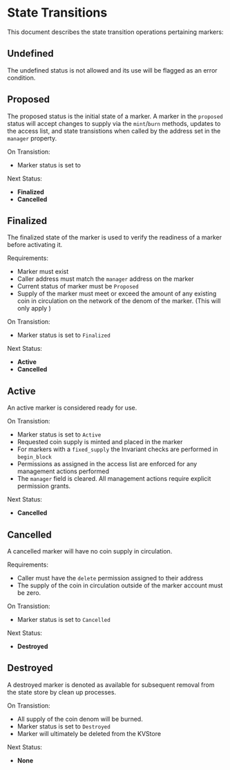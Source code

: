 # State Transitions

This document describes the state transition operations pertaining markers:

## Undefined

The undefined status is not allowed and its use will be flagged as an error condition.

## Proposed

The proposed status is the initial state of a marker.  A marker in the `proposed` status will accept
changes to supply via the `mint`/`burn` methods, updates to the access list, and state transistions when
called by the address set in the `manager` property.

On Transistion:
- Marker status is set to

Next Status:
- **Finalized**
- **Cancelled**
## Finalized

The finalized state of the marker is used to verify the readiness of a marker before activating it.

Requirements:
- Marker must exist
- Caller address must match the `manager` address on the marker
- Current status of marker must be `Proposed`
- Supply of the marker must meet or exceed the amount of any existing coin in circulation on the network of
  the denom of the marker. (This will only apply )

On Transistion:
- Marker status is set to `Finalized`

Next Status:
- **Active**
- **Cancelled**
## Active

An active marker is considered ready for use.

On Transistion:
- Marker status is set to `Active`
- Requested coin supply is minted and placed in the marker
- For markers with a `fixed_supply` the Invariant checks are performed in `begin_block`
- Permissions as assigned in the access list are enforced for any management actions performed
- The `manager` field is cleared.  All management actions require explicit permission grants.

Next Status:
- **Cancelled**
## Cancelled

A cancelled marker will have no coin supply in circulation.

Requirements:
- Caller must have the `delete` permission assigned to their address
- The supply of the coin in circulation outside of the marker account must be zero.

On Transistion:
- Marker status is set to `Cancelled`

Next Status:
- **Destroyed**
## Destroyed

A destroyed marker is denoted as available for subsequent removal from the state store by clean up processes.

On Transistion:
- All supply of the coin denom will be burned.
- Marker status is set to `Destroyed`
- Marker will ultimately be deleted from the KVStore

Next Status:
- **None**